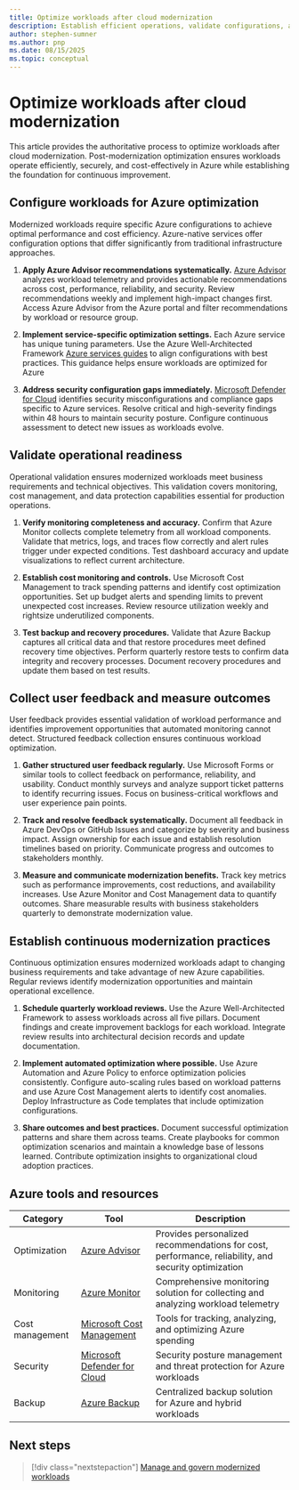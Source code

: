 ```yaml
---
title: Optimize workloads after cloud modernization
description: Establish efficient operations, validate configurations, and continuously improve modernized workloads in Azure
author: stephen-sumner
ms.author: pnp
ms.date: 08/15/2025
ms.topic: conceptual
---
```


# Optimize workloads after cloud modernization

This article provides the authoritative process to optimize workloads after cloud modernization. Post-modernization optimization ensures workloads operate efficiently, securely, and cost-effectively in Azure while establishing the foundation for continuous improvement.

## Configure workloads for Azure optimization

Modernized workloads require specific Azure configurations to achieve optimal performance and cost efficiency. Azure-native services offer configuration options that differ significantly from traditional infrastructure approaches.

1. **Apply Azure Advisor recommendations systematically.** [Azure Advisor](/azure/advisor/advisor-overview) analyzes workload telemetry and provides actionable recommendations across cost, performance, reliability, and security. Review recommendations weekly and implement high-impact changes first. Access Azure Advisor from the Azure portal and filter recommendations by workload or resource group.

2. **Implement service-specific optimization settings.** Each Azure service has unique tuning parameters. Use the Azure Well-Architected Framework [Azure services guides](/azure/well-architected/service-guides/?product=popular) to align configurations with best practices. This guidance helps ensure workloads are optimized for Azure

3. **Address security configuration gaps immediately.** [Microsoft Defender for Cloud](/azure/defender-for-cloud/review-security-recommendations) identifies security misconfigurations and compliance gaps specific to Azure services. Resolve critical and high-severity findings within 48 hours to maintain security posture. Configure continuous assessment to detect new issues as workloads evolve.

## Validate operational readiness

Operational validation ensures modernized workloads meet business requirements and technical objectives. This validation covers monitoring, cost management, and data protection capabilities essential for production operations.

1. **Verify monitoring completeness and accuracy.** Confirm that Azure Monitor collects complete telemetry from all workload components. Validate that metrics, logs, and traces flow correctly and alert rules trigger under expected conditions. Test dashboard accuracy and update visualizations to reflect current architecture.

2. **Establish cost monitoring and controls.** Use Microsoft Cost Management to track spending patterns and identify cost optimization opportunities. Set up budget alerts and spending limits to prevent unexpected cost increases. Review resource utilization weekly and rightsize underutilized components.

3. **Test backup and recovery procedures.** Validate that Azure Backup captures all critical data and that restore procedures meet defined recovery time objectives. Perform quarterly restore tests to confirm data integrity and recovery processes. Document recovery procedures and update them based on test results.

## Collect user feedback and measure outcomes

User feedback provides essential validation of workload performance and identifies improvement opportunities that automated monitoring cannot detect. Structured feedback collection ensures continuous workload optimization.

1. **Gather structured user feedback regularly.** Use Microsoft Forms or similar tools to collect feedback on performance, reliability, and usability. Conduct monthly surveys and analyze support ticket patterns to identify recurring issues. Focus on business-critical workflows and user experience pain points.

2. **Track and resolve feedback systematically.** Document all feedback in Azure DevOps or GitHub Issues and categorize by severity and business impact. Assign ownership for each issue and establish resolution timelines based on priority. Communicate progress and outcomes to stakeholders monthly.

3. **Measure and communicate modernization benefits.** Track key metrics such as performance improvements, cost reductions, and availability increases. Use Azure Monitor and Cost Management data to quantify outcomes. Share measurable results with business stakeholders quarterly to demonstrate modernization value.

## Establish continuous modernization practices

Continuous optimization ensures modernized workloads adapt to changing business requirements and take advantage of new Azure capabilities. Regular reviews identify modernization opportunities and maintain operational excellence.

1. **Schedule quarterly workload reviews.** Use the Azure Well-Architected Framework to assess workloads across all five pillars. Document findings and create improvement backlogs for each workload. Integrate review results into architectural decision records and update documentation.

2. **Implement automated optimization where possible.** Use Azure Automation and Azure Policy to enforce optimization policies consistently. Configure auto-scaling rules based on workload patterns and use Azure Cost Management alerts to identify cost anomalies. Deploy Infrastructure as Code templates that include optimization configurations.

3. **Share outcomes and best practices.** Document successful optimization patterns and share them across teams. Create playbooks for common optimization scenarios and maintain a knowledge base of lessons learned. Contribute optimization insights to organizational cloud adoption practices.

## Azure tools and resources

| Category | Tool | Description |
|----------|------|-------------|
| Optimization | [Azure Advisor](/azure/advisor/advisor-overview) | Provides personalized recommendations for cost, performance, reliability, and security optimization |
| Monitoring | [Azure Monitor](/azure/azure-monitor/overview) | Comprehensive monitoring solution for collecting and analyzing workload telemetry |
| Cost management | [Microsoft Cost Management](/azure/cost-management-billing/cost-management-billing-overview) | Tools for tracking, analyzing, and optimizing Azure spending |
| Security | [Microsoft Defender for Cloud](/azure/defender-for-cloud/defender-for-cloud-introduction) | Security posture management and threat protection for Azure workloads |
| Backup | [Azure Backup](/azure/backup/backup-overview) | Centralized backup solution for Azure and hybrid workloads |

## Next steps

> [!div class="nextstepaction"]
> [Manage and govern modernized workloads](/azure/cloud-adoption-framework/manage/)
